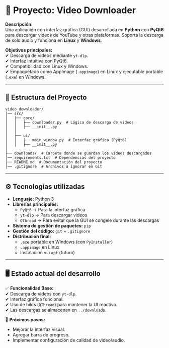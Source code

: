 # **📌 Proyecto: Video Downloader**  
**Descripción:**  
Una aplicación con interfaz gráfica (GUI) desarrollada en **Python** con **PyQt6** para descargar videos de YouTube y otras plataformas. Soporta la descarga de solo audio y funciona en **Linux** y **Windows**.  

**Objetivos principales:**  
✔ Descarga de videos mediante `yt-dlp`.  
✔ Interfaz intuitiva con PyQt6.  
✔ Compatibilidad con Linux y Windows.  
✔ Empaquetado como AppImage (`.appimage`) en Linux y ejecutable portable (`.exe`) en Windows.  

---

## **📁 Estructura del Proyecto**  

```
video_downloader/
│── src/
│   ├── core/
│   │   ├── downloader.py  # Lógica de descarga de videos
│   │   ├── __init__.py  
│   │
│   ├── ui/
│   │   ├── main_window.py  # Interfaz gráfica (PyQt6)
│   │   ├── __init__.py  
│
├── downloads/  # Carpeta donde se guardan los videos descargados
│── requirements.txt  # Dependencias del proyecto
│── README.md  # Documentación del proyecto
│── .gitignore  # Archivos a ignorar en Git
```

---

## **⚙️ Tecnologías utilizadas**
- **Lenguaje:** Python 3  
- **Librerías principales:**
  - `PyQt6` → Para la interfaz gráfica  
  - `yt-dlp` → Para descargar videos  
  - `QThread` → Para evitar que la GUI se congele durante las descargas  
- **Sistema de gestión de paquetes:** `pip`  
- **Gestión del código:** `git` + `.gitignore`  
- **Distribución final:**
  - `.exe` portable en Windows (con `PyInstaller`)  
  - `.appimage` en Linux  
  - Instalación vía `apt` (futuro)  

---

## **🖥️ Estado actual del desarrollo**
✅ **Funcionalidad Base:**  
✔ Descarga de videos con `yt-dlp`.  
✔ Interfaz gráfica funcional.  
✔ Uso de hilos (`QThread`) para mantener la UI reactiva.  
✔ Las descargas se almacenan en `../downloads`.  

📌 **Próximos pasos:**  
- Mejorar la interfaz visual.  
- Agregar barra de progreso.  
- Implementar configuración de calidad de video/audio.  